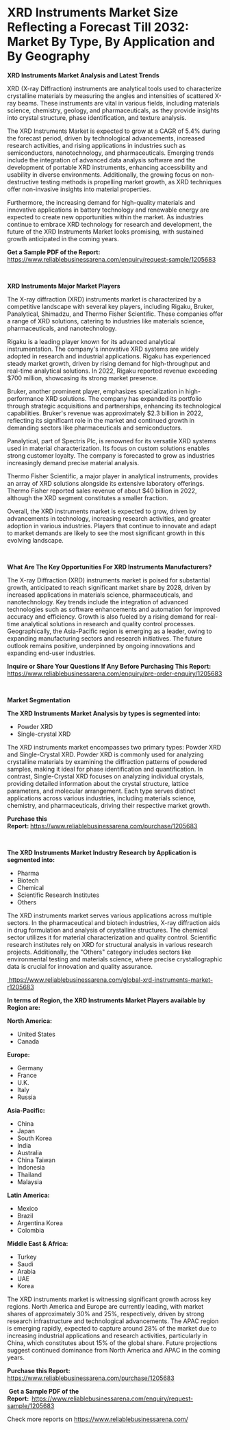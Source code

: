 <p><h1>XRD Instruments Market Size Reflecting a Forecast Till 2032: Market By Type, By Application and By Geography</h1></p><p><strong>XRD Instruments Market Analysis and Latest Trends</strong></p>
<p><p>XRD (X-ray Diffraction) instruments are analytical tools used to characterize crystalline materials by measuring the angles and intensities of scattered X-ray beams. These instruments are vital in various fields, including materials science, chemistry, geology, and pharmaceuticals, as they provide insights into crystal structure, phase identification, and texture analysis.</p><p>The XRD Instruments Market is expected to grow at a CAGR of 5.4% during the forecast period, driven by technological advancements, increased research activities, and rising applications in industries such as semiconductors, nanotechnology, and pharmaceuticals. Emerging trends include the integration of advanced data analysis software and the development of portable XRD instruments, enhancing accessibility and usability in diverse environments. Additionally, the growing focus on non-destructive testing methods is propelling market growth, as XRD techniques offer non-invasive insights into material properties.</p><p>Furthermore, the increasing demand for high-quality materials and innovative applications in battery technology and renewable energy are expected to create new opportunities within the market. As industries continue to embrace XRD technology for research and development, the future of the XRD Instruments Market looks promising, with sustained growth anticipated in the coming years.</p></p>
<p><strong>Get a Sample PDF of the Report:&nbsp;</strong> <a href="https://www.reliablebusinessarena.com/enquiry/request-sample/1205683?utm_campaign=3189&utm_medium=2&utm_source=Github&utm_content=ia&utm_term=10042025&utm_id=xrd-instruments">https://www.reliablebusinessarena.com/enquiry/request-sample/1205683</a></p>
<p>&nbsp;</p>
<p><strong>XRD Instruments Major Market Players</strong></p>
<p><p>The X-ray diffraction (XRD) instruments market is characterized by a competitive landscape with several key players, including Rigaku, Bruker, Panalytical, Shimadzu, and Thermo Fisher Scientific. These companies offer a range of XRD solutions, catering to industries like materials science, pharmaceuticals, and nanotechnology.</p><p>Rigaku is a leading player known for its advanced analytical instrumentation. The company's innovative XRD systems are widely adopted in research and industrial applications. Rigaku has experienced steady market growth, driven by rising demand for high-throughput and real-time analytical solutions. In 2022, Rigaku reported revenue exceeding $700 million, showcasing its strong market presence.</p><p>Bruker, another prominent player, emphasizes specialization in high-performance XRD solutions. The company has expanded its portfolio through strategic acquisitions and partnerships, enhancing its technological capabilities. Bruker's revenue was approximately $2.3 billion in 2022, reflecting its significant role in the market and continued growth in demanding sectors like pharmaceuticals and semiconductors.</p><p>Panalytical, part of Spectris Plc, is renowned for its versatile XRD systems used in material characterization. Its focus on custom solutions enables strong customer loyalty. The company is forecasted to grow as industries increasingly demand precise material analysis.</p><p>Thermo Fisher Scientific, a major player in analytical instruments, provides an array of XRD solutions alongside its extensive laboratory offerings. Thermo Fisher reported sales revenue of about $40 billion in 2022, although the XRD segment constitutes a smaller fraction.</p><p>Overall, the XRD instruments market is expected to grow, driven by advancements in technology, increasing research activities, and greater adoption in various industries. Players that continue to innovate and adapt to market demands are likely to see the most significant growth in this evolving landscape.</p></p>
<p>&nbsp;</p>
<p><strong>What Are The Key Opportunities For XRD Instruments Manufacturers?</strong></p>
<p><p>The X-ray Diffraction (XRD) instruments market is poised for substantial growth, anticipated to reach significant market share by 2028, driven by increased applications in materials science, pharmaceuticals, and nanotechnology. Key trends include the integration of advanced technologies such as software enhancements and automation for improved accuracy and efficiency. Growth is also fueled by a rising demand for real-time analytical solutions in research and quality control processes. Geographically, the Asia-Pacific region is emerging as a leader, owing to expanding manufacturing sectors and research initiatives. The future outlook remains positive, underpinned by ongoing innovations and expanding end-user industries.</p></p>
<p><strong>Inquire or Share Your Questions If Any Before Purchasing This Report:</strong> <a href="https://www.reliablebusinessarena.com/enquiry/pre-order-enquiry/1205683?utm_campaign=3189&utm_medium=2&utm_source=Github&utm_content=ia&utm_term=10042025&utm_id=xrd-instruments">https://www.reliablebusinessarena.com/enquiry/pre-order-enquiry/1205683</a></p>
<p>&nbsp;</p>
<p><strong>Market Segmentation</strong></p>
<p><strong>The XRD Instruments Market Analysis by types is segmented into:</strong></p>
<p><ul><li>Powder XRD</li><li>Single-crystal XRD</li></ul></p>
<p><p>The XRD instruments market encompasses two primary types: Powder XRD and Single-Crystal XRD. Powder XRD is commonly used for analyzing crystalline materials by examining the diffraction patterns of powdered samples, making it ideal for phase identification and quantification. In contrast, Single-Crystal XRD focuses on analyzing individual crystals, providing detailed information about the crystal structure, lattice parameters, and molecular arrangement. Each type serves distinct applications across various industries, including materials science, chemistry, and pharmaceuticals, driving their respective market growth.</p></p>
<p><strong>Purchase this Report:&nbsp;</strong><a href="https://www.reliablebusinessarena.com/purchase/1205683?utm_campaign=3189&utm_medium=2&utm_source=Github&utm_content=ia&utm_term=10042025&utm_id=xrd-instruments">https://www.reliablebusinessarena.com/purchase/1205683</a></p>
<p>&nbsp;</p>
<p><strong>The XRD Instruments Market Industry Research by Application is segmented into:</strong></p>
<p><ul><li>Pharma</li><li>Biotech</li><li>Chemical</li><li>Scientific Research Institutes</li><li>Others</li></ul></p>
<p><p>The XRD instruments market serves various applications across multiple sectors. In the pharmaceutical and biotech industries, X-ray diffraction aids in drug formulation and analysis of crystalline structures. The chemical sector utilizes it for material characterization and quality control. Scientific research institutes rely on XRD for structural analysis in various research projects. Additionally, the "Others" category includes sectors like environmental testing and materials science, where precise crystallographic data is crucial for innovation and quality assurance.</p></p>
<p><a href="https://www.reliablebusinessarena.com/global-xrd-instruments-market-r1205683?utm_campaign=3189&utm_medium=2&utm_source=Github&utm_content=ia&utm_term=10042025&utm_id=xrd-instruments">&nbsp;https://www.reliablebusinessarena.com/global-xrd-instruments-market-r1205683</a></p>
<p><strong>In terms of Region, the XRD Instruments Market Players available by Region are:</strong></p>
<p>
    <p> <strong> North America: </strong>
        <ul>
            <li>United States</li>
            <li>Canada</li>
        </ul>
        </p> 
    <p> <strong> Europe: </strong>
        <ul>
            <li>Germany</li>
            <li>France</li>
            <li>U.K.</li>
            <li>Italy</li>
            <li>Russia</li>
        </ul>
        </p> 
    <p> <strong> Asia-Pacific: </strong>
        <ul>
            <li>China</li>
            <li>Japan</li>
            <li>South Korea</li>
            <li>India</li>
            <li>Australia</li>
            <li>China Taiwan</li>
            <li>Indonesia</li>
            <li>Thailand</li>
            <li>Malaysia</li>
        </ul>
        </p> 
    <p> <strong> Latin America: </strong>
        <ul>
            <li>Mexico</li>
            <li>Brazil</li>
            <li>Argentina Korea</li>
            <li>Colombia</li>
        </ul>
        </p> 
    <p> <strong> Middle East & Africa: </strong>
        <ul>
            <li>Turkey</li>
            <li>Saudi</li>
            <li>Arabia</li>
            <li>UAE</li>
            <li>Korea</li>
        </ul>
    </p>
    </p>
<p><p>The XRD instruments market is witnessing significant growth across key regions. North America and Europe are currently leading, with market shares of approximately 30% and 25%, respectively, driven by strong research infrastructure and technological advancements. The APAC region is emerging rapidly, expected to capture around 28% of the market due to increasing industrial applications and research activities, particularly in China, which constitutes about 15% of the global share. Future projections suggest continued dominance from North America and APAC in the coming years.</p></p>
<p><strong>Purchase this Report: </strong><a href="https://www.reliablebusinessarena.com/purchase/1205683?utm_campaign=3189&utm_medium=2&utm_source=Github&utm_content=ia&utm_term=10042025&utm_id=xrd-instruments">https://www.reliablebusinessarena.com/purchase/1205683</a></p>
<p>&nbsp;<strong>Get a Sample PDF of the Report:&nbsp;&nbsp;</strong><a href="https://www.reliablebusinessarena.com/enquiry/request-sample/1205683?utm_campaign=3189&utm_medium=2&utm_source=Github&utm_content=ia&utm_term=10042025&utm_id=xrd-instruments">https://www.reliablebusinessarena.com/enquiry/request-sample/1205683</a></p>
<p><strong></strong></p>
<p>Check more reports on <a href="https://www.reliablebusinessarena.com/?utm_campaign=3189&utm_medium=2&utm_source=Github&utm_content=ia&utm_term=10042025&utm_id=xrd-instruments">https://www.reliablebusinessarena.com/</a></p>